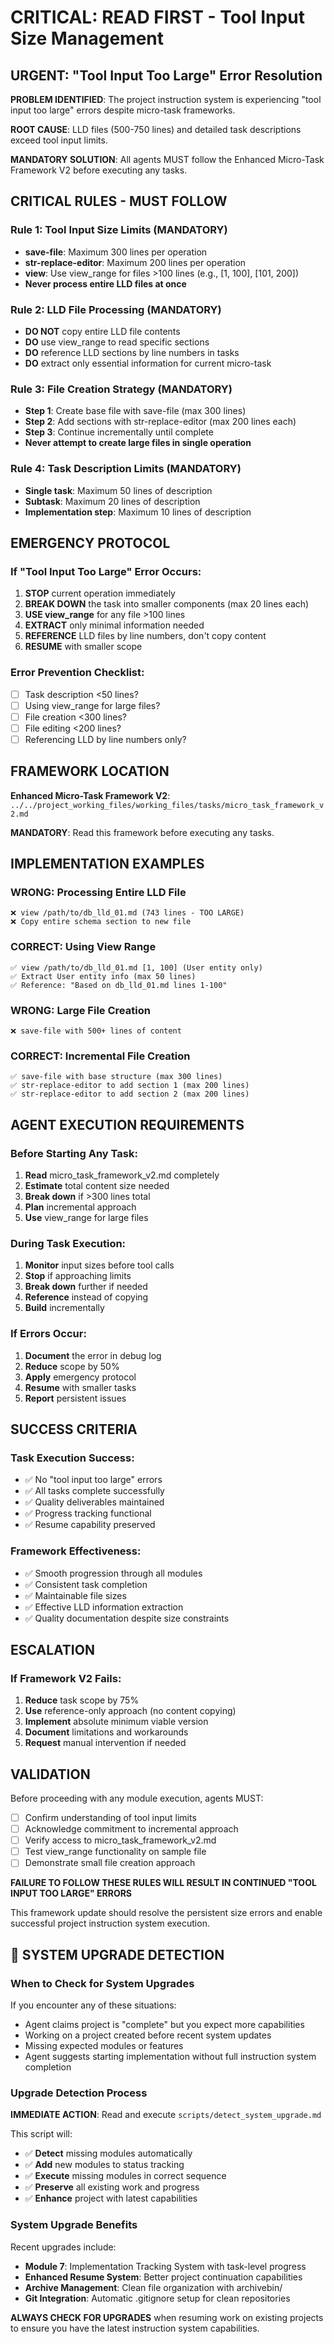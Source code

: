 # CRITICAL: READ FIRST - Tool Input Size Management

## URGENT: "Tool Input Too Large" Error Resolution

**PROBLEM IDENTIFIED**: The project instruction system is experiencing "tool input too large" errors despite micro-task frameworks.

**ROOT CAUSE**: LLD files (500-750 lines) and detailed task descriptions exceed tool input limits.

**MANDATORY SOLUTION**: All agents MUST follow the Enhanced Micro-Task Framework V2 before executing any tasks.

## CRITICAL RULES - MUST FOLLOW

### Rule 1: Tool Input Size Limits (MANDATORY)
- **save-file**: Maximum 300 lines per operation
- **str-replace-editor**: Maximum 200 lines per operation
- **view**: Use view_range for files >100 lines (e.g., [1, 100], [101, 200])
- **Never process entire LLD files at once**

### Rule 2: LLD File Processing (MANDATORY)
- **DO NOT** copy entire LLD file contents
- **DO** use view_range to read specific sections
- **DO** reference LLD sections by line numbers in tasks
- **DO** extract only essential information for current micro-task

### Rule 3: File Creation Strategy (MANDATORY)
- **Step 1**: Create base file with save-file (max 300 lines)
- **Step 2**: Add sections with str-replace-editor (max 200 lines each)
- **Step 3**: Continue incrementally until complete
- **Never attempt to create large files in single operation**

### Rule 4: Task Description Limits (MANDATORY)
- **Single task**: Maximum 50 lines of description
- **Subtask**: Maximum 20 lines of description
- **Implementation step**: Maximum 10 lines of description

## EMERGENCY PROTOCOL

### If "Tool Input Too Large" Error Occurs:
1. **STOP** current operation immediately
2. **BREAK DOWN** the task into smaller components (max 20 lines each)
3. **USE view_range** for any file >100 lines
4. **EXTRACT** only minimal information needed
5. **REFERENCE** LLD files by line numbers, don't copy content
6. **RESUME** with smaller scope

### Error Prevention Checklist:
- [ ] Task description <50 lines?
- [ ] Using view_range for large files?
- [ ] File creation <300 lines?
- [ ] File editing <200 lines?
- [ ] Referencing LLD by line numbers only?

## FRAMEWORK LOCATION

**Enhanced Micro-Task Framework V2**:
`../../project_working_files/working_files/tasks/micro_task_framework_v2.md`

**MANDATORY**: Read this framework before executing any tasks.

## IMPLEMENTATION EXAMPLES

### WRONG: Processing Entire LLD File
```
❌ view /path/to/db_lld_01.md (743 lines - TOO LARGE)
❌ Copy entire schema section to new file
```

### CORRECT: Using View Range
```
✅ view /path/to/db_lld_01.md [1, 100] (User entity only)
✅ Extract User entity info (max 50 lines)
✅ Reference: "Based on db_lld_01.md lines 1-100"
```

### WRONG: Large File Creation
```
❌ save-file with 500+ lines of content
```

### CORRECT: Incremental File Creation
```
✅ save-file with base structure (max 300 lines)
✅ str-replace-editor to add section 1 (max 200 lines)
✅ str-replace-editor to add section 2 (max 200 lines)
```

## AGENT EXECUTION REQUIREMENTS

### Before Starting Any Task:
1. **Read** micro_task_framework_v2.md completely
2. **Estimate** total content size needed
3. **Break down** if >300 lines total
4. **Plan** incremental approach
5. **Use** view_range for large files

### During Task Execution:
1. **Monitor** input sizes before tool calls
2. **Stop** if approaching limits
3. **Break down** further if needed
4. **Reference** instead of copying
5. **Build** incrementally

### If Errors Occur:
1. **Document** the error in debug log
2. **Reduce** scope by 50%
3. **Apply** emergency protocol
4. **Resume** with smaller tasks
5. **Report** persistent issues

## SUCCESS CRITERIA

### Task Execution Success:
- ✅ No "tool input too large" errors
- ✅ All tasks complete successfully
- ✅ Quality deliverables maintained
- ✅ Progress tracking functional
- ✅ Resume capability preserved

### Framework Effectiveness:
- ✅ Smooth progression through all modules
- ✅ Consistent task completion
- ✅ Maintainable file sizes
- ✅ Effective LLD information extraction
- ✅ Quality documentation despite size constraints

## ESCALATION

### If Framework V2 Fails:
1. **Reduce** task scope by 75%
2. **Use** reference-only approach (no content copying)
3. **Implement** absolute minimum viable version
4. **Document** limitations and workarounds
5. **Request** manual intervention if needed

## VALIDATION

Before proceeding with any module execution, agents MUST:
- [ ] Confirm understanding of tool input limits
- [ ] Acknowledge commitment to incremental approach
- [ ] Verify access to micro_task_framework_v2.md
- [ ] Test view_range functionality on sample file
- [ ] Demonstrate small file creation approach

**FAILURE TO FOLLOW THESE RULES WILL RESULT IN CONTINUED "TOOL INPUT TOO LARGE" ERRORS**

This framework update should resolve the persistent size errors and enable successful project instruction system execution.

## 🔄 SYSTEM UPGRADE DETECTION

### When to Check for System Upgrades

If you encounter any of these situations:
- Agent claims project is "complete" but you expect more capabilities
- Working on a project created before recent system updates
- Missing expected modules or features
- Agent suggests starting implementation without full instruction system completion

### Upgrade Detection Process

**IMMEDIATE ACTION**: Read and execute `scripts/detect_system_upgrade.md`

This script will:
- ✅ **Detect** missing modules automatically
- ✅ **Add** new modules to status tracking
- ✅ **Execute** missing modules in correct sequence
- ✅ **Preserve** all existing work and progress
- ✅ **Enhance** project with latest capabilities

### System Upgrade Benefits

Recent upgrades include:
- **Module 7**: Implementation Tracking System with task-level progress
- **Enhanced Resume System**: Better project continuation capabilities
- **Archive Management**: Clean file organization with archivebin/
- **Git Integration**: Automatic .gitignore setup for clean repositories

**ALWAYS CHECK FOR UPGRADES** when resuming work on existing projects to ensure you have the latest instruction system capabilities.
